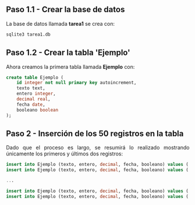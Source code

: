 <div align=justify>

## Paso 1.1 - Crear la base de datos
La base de datos llamada **tarea1** se crea con:
```bash
sqlite3 tarea1.db
``` 

## Paso 1.2 - Crear la tabla 'Ejemplo'

Ahora creamos la primera tabla llamada **Ejemplo** con:
```sql
create table Ejemplo (
    id integer not null primary key autoincrement,
    texto text,
    entero integer,
    decimal real,
    fecha date,
    booleano boolean
);
```
## Paso 2 - Inserción de los 50 registros en la tabla

Dado que el proceso es largo, se resumirá lo realizado mostrando únicamente los primeros y últimos dos registros:

```sql
insert into Ejemplo (texto, entero, decimal, fecha, booleano) values ('Ejemplo1', '25', '10.5', '2022-05-15', '0');
insert into Ejemplo (texto, entero, decimal, fecha, booleano) values ('Ejemplo2', '63', '45.7', '2022-06-22', '1');

...

insert into Ejemplo (texto, entero, decimal, fecha, booleano) values ('Ejemplo49', '28', '50.0', '2026-05-25', '0');
insert into Ejemplo (texto, entero, decimal, fecha, booleano) values ('Ejemplo50', '75', '85.3', '2026-06-11', '1');
```

</div>